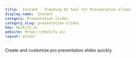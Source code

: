 ```yaml
---
title:  Instant - Trending AI tool for Presentation slides
display_name:  Instant
category: Presentation slides
category_slug: presentation-slides
key: deckify_ai
website: https://deckify.ai/
layout: aitool
---
```


Create and customize pro presentation slides quickly.
